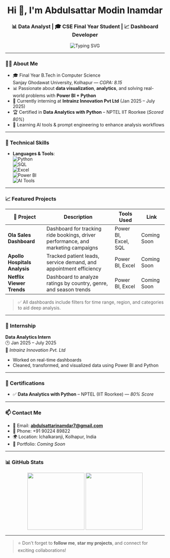 <h1 align="center">Hi 👋, I'm Abdulsattar Modin Inamdar</h1>
<h3 align="center">📊 Data Analyst | 🎓 CSE Final Year Student | 📈 Dashboard Developer</h3>

<p align="center">
  <img src="https://readme-typing-svg.demolab.com?font=Fira+Code&duration=2500&pause=1000&center=true&vCenter=true&width=450&lines=Power+BI+%7C+Python+%7C+SQL+%7C+Excel;Final+Year+Computer+Science+Student;Always+Learning+%E2%9C%A8+Always+Growing" alt="Typing SVG" />
</p>

---

### 👨‍🎓 About Me

- 🎓 Final Year B.Tech in Computer Science  
  Sanjay Ghodawat University, Kolhapur — *CGPA: 8.15*
- 📊 Passionate about **data visualization**, **analytics**, and solving real-world problems with **Power BI + Python**
- 💼 Currently interning at **Intrainz Innovation Pvt Ltd** (Jan 2025 – July 2025)
- 🏆 Certified in **Data Analytics with Python** – NPTEL IIT Roorkee (*Scored 80%*)
- 🌱 Learning AI tools & prompt engineering to enhance analysis workflows

---

### 💼 Technical Skills

- **Languages & Tools**:  
  ![Python](https://img.shields.io/badge/Python-3776AB?style=for-the-badge&logo=python&logoColor=white)  
  ![SQL](https://img.shields.io/badge/SQL-336791?style=for-the-badge&logo=postgresql&logoColor=white)  
  ![Excel](https://img.shields.io/badge/Microsoft%20Excel-217346?style=for-the-badge&logo=microsoft-excel&logoColor=white)  
  ![Power BI](https://img.shields.io/badge/Power%20BI-F2C811?style=for-the-badge&logo=powerbi&logoColor=black)  
  ![AI Tools](https://img.shields.io/badge/AI%20Tools-Grey?style=for-the-badge&logo=OpenAI&logoColor=white)

---

### 📈 Featured Projects

| 📌 Project | Description | Tools Used | Link |
| --------- | ----------- | ---------- | ---- |
| **Ola Sales Dashboard** | Dashboard for tracking ride bookings, driver performance, and marketing campaigns | Power BI, Excel, SQL | Coming Soon |
| **Apollo Hospitals Analysis** | Tracked patient leads, service demand, and appointment efficiency | Power BI, Excel | Coming Soon |
| **Netflix Viewer Trends** | Dashboard to analyze ratings by country, genre, and season trends | Power BI, Excel | Coming Soon |

> ✅ All dashboards include filters for time range, region, and categories to aid deep analysis.

---

### 🎯 Internship

**Data Analytics Intern**  
🕒 Jan 2025 – July 2025  
📍 *Intrainz Innovation Pvt. Ltd*  
- Worked on real-time dashboards  
- Cleaned, transformed, and visualized data using Power BI and Python

---

### 🏅 Certifications

- ✅ **Data Analytics with Python** – NPTEL (IIT Roorkee) — *80% Score*

---

### 📫 Contact Me

- 📧 Email: **abdulsattarinamdar7@gmail.com**
- 📱 Phone: +91 90224 89822  
- 🌍 Location: Ichalkaranji, Kolhapur, India  
- 🔗 Portfolio: _Coming Soon_

---

### 📊 GitHub Stats

<p align="center">
  <img src="https://github-readme-stats.vercel.app/api?username=sattar15&show_icons=true&theme=tokyonight" height="180px"/>
  <img src="https://github-readme-streak-stats.herokuapp.com/?user=sattar15&theme=tokyonight" height="180px"/>
</p>

---

> ⭐ Don't forget to **follow me**, **star my projects**, and connect for exciting collaborations!
